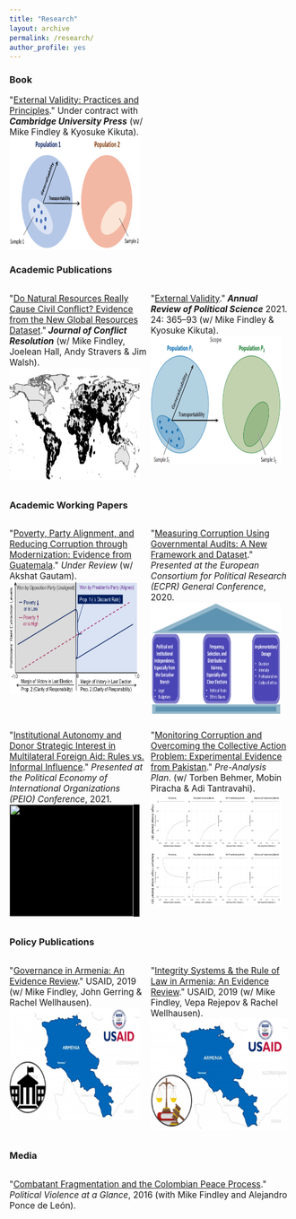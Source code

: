```yaml
---
title: "Research"
layout: archive
permalink: /research/
author_profile: yes
---
```


<style>
.thumbnail {
    background-color: black;
    height: 200px;
    display: inline-block; 
    background-size: cover; 
    background-position: center center;
    background-repeat: no-repeat;
    margin: 0 auto;
}
</style>

<style>
.thumbnail1 {
    background-color: black;
    height: 229px;
    display: inline-block; 
    background-size: cover; 
    background-position: center center;
    background-repeat: no-repeat;
    margin: 0 auto;
}
</style>

### Book

<p style="font-size: 11.5pt; width: 48.5%; text-align: left; margin-right: 1.5%;">"<a href="https://mikedenly.com/research/external-validity-book">External Validity: Practices and Principles</a>." Under contract with <b><i>Cambridge University Press</i></b> (w/ Mike Findley & Kyosuke Kikuta).<br><a href="https://mikedenly.com/research/external-validity-book"><img src="/images/ev2.png" class="thumbnail" style="width: 95%;"></a></p> 

### Academic Publications 

<p style="float: left; font-size: 11.5pt; text-align: left; width: 48.5%; margin-right: 1.5%; margin-bottom: 0.5em;">"<a href="https://mikedenly.com/research/natural-resources-conflict">Do Natural Resources Really Cause Civil Conflict? Evidence from the New Global Resources Dataset</a>."<b><i> Journal of Conflict Resolution</i></b> (w/ Mike Findley, Joelean Hall, Andy Stravers & Jim Walsh).<a href="https://mikedenly.com/research/natural-resources-conflict"><img src="/images/world_nr.png" class="thumbnail" style="width: 95%"></a></p>
<p style="float: right; font-size: 11.5pt; text-align: left; width: 48.5%; margin-right: 1.5%; margin-bottom: 0.5em;">"<a href="https://mikedenly.com/research/external-validity-arps">External Validity</a>."<b><i> Annual Review of Political Science</i></b> 2021. 24: 365–93 (w/ Mike Findley & Kyosuke Kikuta).<a href="https://mikedenly.com/research/external-validity-arps"><img src="/images/ev.png" class="thumbnail1" style="width: 95%"></a></p> 
<div style="clear:both"></div>

### Academic Working Papers

<p style="float: left; font-size: 11.5pt; text-align: left; width: 48.5%; margin-right: 1.5%; margin-bottom: 0.5em;">"<a href="https://mikedenly.com/research/poverty-alignment-corruption2">Poverty, Party Alignment, and Reducing Corruption through Modernization: Evidence from Guatemala</a>."<i> Under Review</i> (w/ Akshat Gautam).<a href="https://mikedenly.com/research/poverty-alignment-corruption2"><img src="/images/prop1and2.png" class="thumbnail" style="width: 95%"></a></p>
<p style="float: right; font-size: 11.5pt; text-align: left; width: 48.5%; margin-right: 1.5%; margin-bottom: 0.5em;">"<a href="https://mikedenly.com/research/audit-measurement">Measuring Corruption Using Governmental Audits: A New Framework and Dataset</a>."<i> Presented at the European Consortium for Political Research (ECPR) General Conference</i>, 2020.<a href="https://mikedenly.com/research/audit-measurement"><img src="/images/new_pillars.png" class="thumbnail" style="width: 95%"></a></p> 
<div style="clear:both"></div>

<p style="float: left; font-size: 11.5pt; text-align: left; width: 48.5%; margin-right: 1.5%; margin-bottom: 0.5em;">"<a href="https://mikedenly.com/research/aid-strategic">Institutional Autonomy and Donor Strategic Interest in Multilateral Foreign Aid: Rules vs. Informal Influence</a>."<i> Presented at the Political Economy of International Organizations (PEIO) Conference</i>, 2021. <a href="https://mikedenly.com/research/aid-strategic"><img src="/images/foreign_aid.png" class="thumbnail" style="width: 95%"></a></p>
<p style="float: right; font-size: 11.5pt; text-align: left; width: 48.5%; margin-right: 1.5%; margin-bottom: 0.5em;">"<a href="https://mikedenly.com/research/monitoring-corruption-collective-action-problem">Monitoring Corruption and Overcoming the Collective Action Problem: Experimental Evidence from Pakistan</a>."<i> Pre-Analysis Plan</i>. (w/ Torben Behmer, Mobin Piracha & Adi Tantravahi). <a href="https://mikedenly.com/research/monitoring-corruption-collective-action-problem"><img src="/images/trace_plots2.png" class="thumbnail" style="width: 95%"></a></p> 
<div style="clear:both"></div>

### Policy Publications 

<p style="float: left; font-size: 11.5pt; text-align: left; width: 48.5%; margin-right: 1.5%; margin-bottom: 0.5em;">"<a href="https://pdf.usaid.gov/pdf_docs/PA00TNMG.pdf">Governance in Armenia: An Evidence Review</a>." USAID, 2019 (w/ Mike Findley, John Gerring & Rachel Wellhausen).<a href="https://pdf.usaid.gov/pdf_docs/PA00TNMG.pdf"><img src="/images/usaid_armenia_governance.png" class="thumbnail" style="width: 95%"></a></p>
<p style="float: right; font-size: 11.5pt; text-align: left; width: 48.5%; margin-right: 1.5%; margin-bottom: 0.5em;">"<a href="https://pdf.usaid.gov/pdf_docs/PA00TNMJ.pdf">Integrity Systems & the Rule of Law in Armenia: An Evidence Review</a>." USAID, 2019 (w/ Mike Findley, Vepa Rejepov & Rachel Wellhausen). <a href="https://pdf.usaid.gov/pdf_docs/PA00TNMJ.pdf"><img src="/images/usaid_armenia_rol.png" class="thumbnail" style="width: 100%"></a></p> 
<div style="clear:both"></div>

### Media

<p style="float: left; font-size: 11.5pt; text-align: left; width: 98.5%; margin-right: 1.5%; margin-bottom: 0.5em;">"<a href="https://politicalviolenceataglance.org/2016/05/09/spoiler-alert-combatant-fragmentation-and-the-colombian-peace-process/">Combatant Fragmentation and the Colombian Peace Process</a>."<i> Political Violence at a Glance</i>, 2016 (with Mike Findley and Alejandro Ponce de León).</p>
<div style="clear:both"></div>

